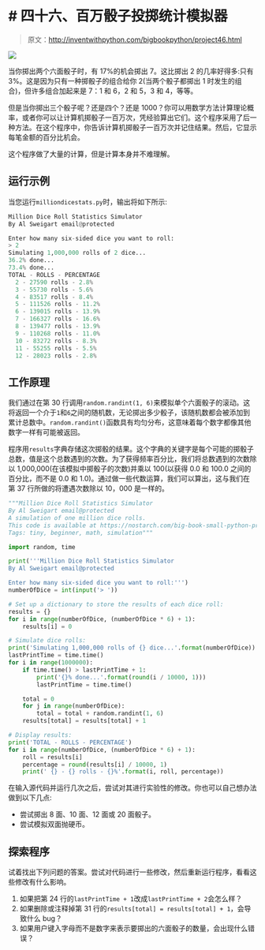 # # 四十六、百万骰子投掷统计模拟器

> 原文：<http://inventwithpython.com/bigbookpython/project46.html>

![](img/9d995d63aaead72cad01120081eb8f75.png)

当你掷出两个六面骰子时，有 17%的机会掷出 7。这比掷出 2 的几率好得多:只有 3%。这是因为只有一种掷骰子的组合给你 2(当两个骰子都掷出 1 时发生的组合)，但许多组合加起来是 7：1 和 6，2 和 5，3 和 4，等等。

但是当你掷出三个骰子呢？还是四个？还是 1000？你可以用数学方法计算理论概率，或者你可以让计算机掷骰子一百万次，凭经验算出它们。这个程序采用了后一种方法。在这个程序中，你告诉计算机掷骰子一百万次并记住结果。然后，它显示每笔金额的百分比机会。

这个程序做了大量的计算，但是计算本身并不难理解。

## 运行示例

当您运行`milliondicestats.py`时，输出将如下所示:

```py
Million Dice Roll Statistics Simulator
By Al Sweigart email@protected

Enter how many six-sided dice you want to roll:
> 2
Simulating 1,000,000 rolls of 2 dice...
36.2% done...
73.4% done...
TOTAL - ROLLS - PERCENTAGE
  2 - 27590 rolls - 2.8%
  3 - 55730 rolls - 5.6%
  4 - 83517 rolls - 8.4%
  5 - 111526 rolls - 11.2%
  6 - 139015 rolls - 13.9%
  7 - 166327 rolls - 16.6%
  8 - 139477 rolls - 13.9%
  9 - 110268 rolls - 11.0%
  10 - 83272 rolls - 8.3%
  11 - 55255 rolls - 5.5%
  12 - 28023 rolls - 2.8%
```

## 工作原理

我们通过在第 30 行调用`random.randint(1, 6)`来模拟单个六面骰子的滚动。这将返回一个介于`1`和`6`之间的随机数，无论掷出多少骰子，该随机数都会被添加到累计总数中。`random.randint()`函数具有均匀分布，这意味着每个数字都像其他数字一样有可能被返回。

程序用`results`字典存储这次掷骰的结果。这个字典的关键字是每个可能的掷骰子总数，值是这个总数遇到的次数。为了获得频率百分比，我们将总数遇到的次数除以 1,000,000(在该模拟中掷骰子的次数)并乘以 100(以获得 0.0 和 100.0 之间的百分比，而不是 0.0 和 1.0)。通过做一些代数运算，我们可以算出，这与我们在第 37 行所做的将遭遇次数除以 10，000 是一样的。

```py
"""Million Dice Roll Statistics Simulator
By Al Sweigart email@protected
A simulation of one million dice rolls.
This code is available at https://nostarch.com/big-book-small-python-programming
Tags: tiny, beginner, math, simulation"""

import random, time

print('''Million Dice Roll Statistics Simulator
By Al Sweigart email@protected

Enter how many six-sided dice you want to roll:''')
numberOfDice = int(input('> '))

# Set up a dictionary to store the results of each dice roll:
results = {}
for i in range(numberOfDice, (numberOfDice * 6) + 1):
    results[i] = 0

# Simulate dice rolls:
print('Simulating 1,000,000 rolls of {} dice...'.format(numberOfDice))
lastPrintTime = time.time()
for i in range(1000000):
    if time.time() > lastPrintTime + 1:
        print('{}% done...'.format(round(i / 10000, 1)))
        lastPrintTime = time.time()

    total = 0
    for j in range(numberOfDice):
        total = total + random.randint(1, 6)
    results[total] = results[total] + 1

# Display results:
print('TOTAL - ROLLS - PERCENTAGE')
for i in range(numberOfDice, (numberOfDice * 6) + 1):
    roll = results[i]
    percentage = round(results[i] / 10000, 1)
    print(' {} - {} rolls - {}%'.format(i, roll, percentage)) 
```

在输入源代码并运行几次之后，尝试对其进行实验性的修改。你也可以自己想办法做到以下几点:

*   尝试掷出 8 面、10 面、12 面或 20 面骰子。
*   尝试模拟双面抛硬币。

## 探索程序

试着找出下列问题的答案。尝试对代码进行一些修改，然后重新运行程序，看看这些修改有什么影响。

1.  如果把第 24 行的`lastPrintTime + 1`改成`lastPrintTime + 2`会怎么样？
2.  如果删除或注释掉第 31 行的`results[total] = results[total] + 1`，会导致什么 bug？
3.  如果用户键入字母而不是数字来表示要掷出的六面骰子的数量，会出现什么错误？
